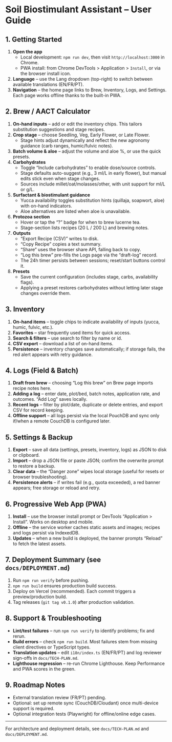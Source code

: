 ﻿# Soil Biostimulant Assistant – User Guide

## 1. Getting Started
1. **Open the app**
   - Local development: `npm run dev`, then visit `http://localhost:3000` in Chrome.
   - PWA install: from Chrome DevTools > Application > `Install`, or via the browser install icon.
2. **Language** – use the Lang dropdown (top-right) to switch between available translations (EN/FR/PT).
3. **Navigation** – the home page links to Brew, Inventory, Logs, and Settings. Each page works offline thanks to the built-in PWA.

## 2. Brew / AACT Calculator
1. **On-hand inputs** – add or edit the inventory chips. This tailors substitution suggestions and stage recipes.
2. **Crop stage** – choose Seedling, Veg, Early Flower, or Late Flower.
   - Stage hints adjust dynamically and reflect the new agronomy guidance (carb ranges, humic/fulvic notes).
3. **Batch volume & aloe** – adjust the volume and aloe %, or use the quick presets.
4. **Carbohydrates**
   - Toggle “Include carbohydrates” to enable dose/source controls.
   - Stage defaults auto-suggest (e.g., 3 ml/L in early flower), but manual edits stick even when stage changes.
   - Sources include millet/oat/molasses/other, with unit support for ml/L or g/L.
5. **Surfactant & biostimulant guidance**
   - Yucca availability toggles substitution hints (quillaja, soapwort, aloe) with on-hand indicators.
   - Aloe alternatives are listed when aloe is unavailable.
6. **Protozoa section**
   - Hover or tap the “?” badge for when to brew lucerne tea.
   - Stage-section lists recipes (20 L / 200 L) and brewing notes.
7. **Outputs**
   - “Export Recipe (CSV)” writes to disk.
   - “Copy Recipe” copies a text summary.
   - “Share” uses the browser share API, falling back to copy.
   - “Log this brew” pre-fills the Logs page via the “draft-log” record.
   - The 24h timer persists between sessions; reset/start buttons control it.
8. **Presets**
   - Save the current configuration (includes stage, carbs, availability flags).
   - Applying a preset restores carbohydrates without letting later stage changes override them.

## 3. Inventory
1. **On-hand items** – toggle chips to indicate availability of inputs (yucca, humic, fulvic, etc.).
2. **Favorites** – star frequently used items for quick access.
3. **Search & filters** – use search to filter by name or id.
4. **CSV export** – download a list of on-hand items.
5. **Persistence** – inventory changes save automatically; if storage fails, the red alert appears with retry guidance.

## 4. Logs (Field & Batch)
1. **Draft from brew** – choosing “Log this brew” on Brew page imports recipe notes here.
2. **Adding a log** – enter date, plot/bed, batch notes, application rate, and outcomes. “Add Log” saves locally.
3. **Recent logs** – filter by plot/date, duplicate or delete entries, and export CSV for record keeping.
4. **Offline support** – all logs persist via the local PouchDB and sync only if/when a remote CouchDB is configured later.

## 5. Settings & Backup
1. **Export** – save all data (settings, presets, inventory, logs) as JSON to disk or clipboard.
2. **Import** – drop a JSON file or paste JSON; confirm the overwrite prompt to restore a backup.
3. **Clear data** – the “Danger zone” wipes local storage (useful for resets or browser troubleshooting).
4. **Persistence alerts** – if writes fail (e.g., quota exceeded), a red banner appears; free storage or reload and retry.

## 6. Progressive Web App (PWA)
1. **Install** – use the browser install prompt or DevTools “Application > Install”. Works on desktop and mobile.
2. **Offline** – the service worker caches static assets and images; recipes and logs persist via IndexedDB.
3. **Updates** – when a new build is deployed, the banner prompts “Reload” to fetch the latest assets.

## 7. Deployment Summary (see `docs/DEPLOYMENT.md`)
1. Run `npm run verify` before pushing.
2. `npm run build` ensures production build success.
3. Deploy on Vercel (recommended). Each commit triggers a preview/production build.
4. Tag releases (`git tag v0.1.0`) after production validation.

## 8. Support & Troubleshooting
- **Lint/test failures** – run `npm run verify` to identify problems; fix and rerun.
- **Build errors** – check `npm run build`. Most failures stem from missing client directives or TypeScript types.
- **Translation updates** – edit `i18n/index.ts` (EN/FR/PT) and log reviewer sign-offs in `docs/TECH-PLAN.md`.
- **Lighthouse regression** – re-run Chrome Lighthouse. Keep Performance and PWA scores in the green.

## 9. Roadmap Notes
- External translation review (FR/PT) pending.
- Optional: set up remote sync (CouchDB/Cloudant) once multi-device support is required.
- Optional integration tests (Playwright) for offline/online edge cases.

---
For architecture and deployment details, see `docs/TECH-PLAN.md` and `docs/DEPLOYMENT.md`.
